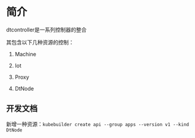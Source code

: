 # 简介

dtcontroller是一系列控制器的整合

其包含以下几种资源的控制：

1. Machine

2. Iot

3. Proxy

4. DtNode

## 开发文档

新增一种资源：`kubebuilder create api --group apps --version v1 --kind DtNode`
